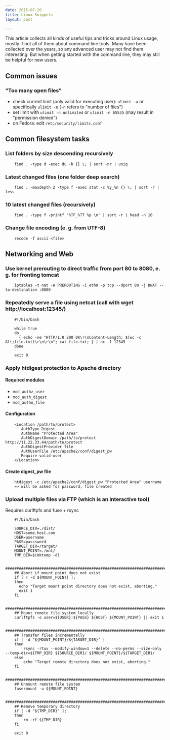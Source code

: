 ```yaml
---
date: 2015-07-20
title: Linux Snippets
layout: post

---
```


This article collects all kinds of useful tips and tricks around Linux usage, mostly if not all of them about command line tools. Many have been collected over the years, so any advanced user may not find them interesting. But when getting started with the command line, they may still be helpful for new users.

<!--more-->

## Common issues

### "Too many open files"

* check current limit (only valid for executing user): `ulimit -a` or specifically `ulimit -n` (`-n` refers to "number of files")
* set limit with `ulimit -n unlimited` or `ulimit -n 65535` (may result in "permission denied")
* on Fedora: edit `/etc/security/limits.conf`

## Common filesystem tasks

### List folders by size descending recursively

        find . -type d -exec du -b {} \; | sort -nr | uniq

### Latest changed files (one folder deep search)

        find . -maxdepth 2 -type f -exec stat -c %y_%n {} \; | sort -r | less

### 10 latest changed files (recursively)

        find . -type f -printf '%TF_%TT %p \n' | sort -r | head -n 10

### Change file encoding (e. g. from UTF-8)

        recode -f ascii <file>

## Networking and Web

### Use kernel prerouting to direct traffic from port 80 to 8080, e. g. for fronting tomcat

        iptables -t nat -A PREROUTING -i eth0 -p tcp --dport 80 -j DNAT --to-destination :8080

### Repeatedly serve a file using netcat (call with wget http://localhost:12345/)

        #!/bin/bash
        
        while true
        do
          { echo -ne "HTTP/1.0 200 OK\r\nContent-Length: $(wc -c &lt;file.txt)\r\n\r\n"; cat file.txt; } | nc -l 12345
        done
        
        exit 0

### Apply htdigest protection to Apache directory

#### Required modules

* `mod_authz_user`
* `mod_auth_digest`
* `mod_authn_file`

#### Configuration

        <Location /path/to/protect>
           AuthType Digest
           AuthName "Protected Area"
           AuthDigestDomain /path/to/protect http://11.22.33.44/path/to/protect
           AuthDigestProvider file
           AuthUserFile /etc/apache2/conf/digest_pw
           Require valid-user
        </Location>

#### Create digest_pw file

        htdigest -c /etc/apache2/conf/digest_pw "Protected Area" username
        => will be asked for password, file created

### Upload multiple files via FTP (which is an interactive tool)

Requires curlftpfs and fuse + rsync

        #!/bin/bash

        SOURCE_DIR=./dist/
        HOST=some.host.com
        USER=username
        PASS=passsword
        TARGET_DIR=/target/
        MOUNT_POINT=./mnt/
        TMP_DIR=$(mktemp -d)

        #########################################################################
        ## Abort if mount point does not exist
        if [ ! -d ${MOUNT_POINT} ];
        then
          echo "Target mount point directory does not exist, aborting."
          exit 1
        fi

        #########################################################################
        ## Mount remote file system locally
        curlftpfs -o user=${USER}:${PASS} ${HOST} ${MOUNT_POINT} || exit 1

        #########################################################################
        ## Transfer files incrementally
        if [ -d "${MOUNT_POINT}/${TARGET_DIR}" ]
        then
            rsync -rtuv --modify-window=1 --delete --no-perms --size-only --temp-dir=${TMP_DIR} ${SOURCE_DIR}/ ${MOUNT_POINT}/${TARGET_DIR}/
        else
            echo "Target remote directory does not exist, aborting."
        fi

        #########################################################################
        ## Unmount remote file system
        fusermount -u ${MOUNT_POINT}

        #########################################################################
        ## Remove temporary directory
        if [ -d "${TMP_DIR}" ];
        then
            rm -rf ${TMP_DIR}
        fi

        exit 0

